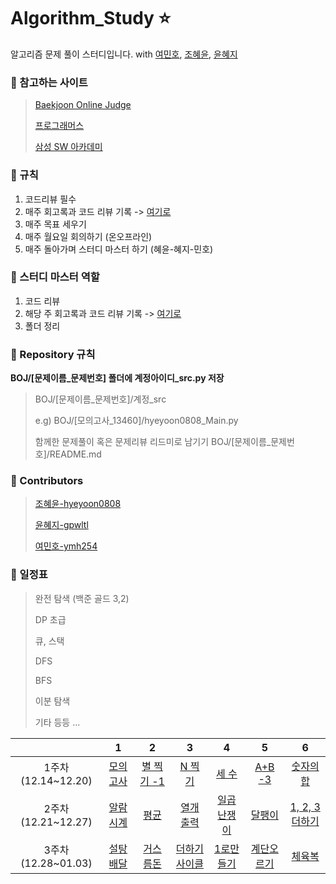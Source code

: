 # Algorithm_Study :star:
알고리즘 문제 풀이 스터디입니다.
with [여민호](https://github.com/ymh254), [조혜윤](http://github.com/hyeyoon0808), [윤혜지](https://github.com/gpwltl)

### :seedling: 참고하는 사이트

> [Baekjoon Online Judge](https://www.acmicpc.net/)
>
> [프로그래머스](https://programmers.co.kr/)
>
> [삼성 SW 아카데미](https://swexpertacademy.com/)


### :seedling: 규칙

1. 코드리뷰 필수
2. 매주 회고록과 코드 리뷰 기록 -> [여기로](https://github.com/hyeyoon0808/Algorithm_Study/tree/main/Code_review)
3. 매주 목표 세우기
4. 매주 월요일 회의하기 (온오프라인)
5. 매주 돌아가며 스터디 마스터 하기 (혜윤-혜지-민호)

### :seedling: 스터디 마스터 역할

1. 코드 리뷰 
2. 해당 주 회고록과 코드 리뷰 기록 -> [여기로](https://github.com/hyeyoon0808/Algorithm_Study/tree/main/Code_review)
3. 폴더 정리

### :seedling: Repository 규칙

**BOJ/[문제이름_문제번호] 폴더에 계정아이디_src.py 저장**
>  BOJ/[문제이름_문제번호]/계정_src
>
> e.g) BOJ/[모의고사_13460]/hyeyoon0808_Main.py
>
> 함께한 문제풀이 혹은 문제리뷰 리드미로 남기기
> BOJ/[문제이름_문제번호]/README.md


### :seedling: Contributors

> [조혜윤-hyeyoon0808](http://github.com/hyeyoon0808)
>
> [윤혜지-gpwltl](https://github.com/gpwltl)
>
> [여민호-ymh254](https://github.com/ymh254)



### :seedling: 일정표

> 완전 탐색 (백준 골드 3,2)
>
> DP 초급
>
> 큐, 스택
>
> DFS
>
> BFS
>
> 이분 탐색
>
> 기타 등등 ...





|                     |                              1                               |                              2                               |                              3                               |                              4                               |                              5                               |                              6                               |
| :-----------------: | :----------------------------------------------------------: | :----------------------------------------------------------: | :----------------------------------------------------------: | :----------------------------------------------------------: | :----------------------------------------------------------: | :----------------------------------------------------------: |
| 1주차(12.14~12.20)  |     [모의고사](https://programmers.co.kr/learn/courses/30/lessons/42840)     |     [별 찍기 -1](https://www.acmicpc.net/problem/2438)     |          [N 찍기](https://www.acmicpc.net/problem/2741)          |      [세 수](https://www.acmicpc.net/problem/10817)      |    [A+B -3](https://www.acmicpc.net/problem/10950)    |    [숫자의 합](https://www.acmicpc.net/problem/11720)    |
| 2주차(12.21~12.27)  |     [알람 시계](https://www.acmicpc.net/problem/2884)     |     [평균](https://www.acmicpc.net/problem/1546)     |          [열개 출력](https://www.acmicpc.net/problem/11721)          |      [일곱 난쟁이](https://www.acmicpc.net/problem/2309)      |    [달팽이](https://www.acmicpc.net/problem/2869)    |    [1, 2, 3 더하기](https://www.acmicpc.net/problem/9095)    |
| 3주차(12.28~01.03)  |     [설탕 배달](https://www.acmicpc.net/problem/2839)     |     [거스름돈](https://www.acmicpc.net/problem/5585)     |          [더하기사이클](https://www.acmicpc.net/problem/1110)          |      [1로만들기](https://www.acmicpc.net/problem/1463)      |    [계단오르기](https://www.acmicpc.net/problem/2579)    |    [체육복](https://programmers.co.kr/learn/courses/30/lessons/42862)    |

